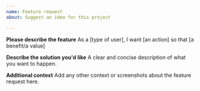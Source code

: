 ```yaml
---
name: Feature request
about: Suggest an idea for this project

---
```


**Please describe the feature**
As a [type of user], I want [an action] so that [a benefit/a value]

**Describe the solution you'd like**
A clear and concise description of what you want to happen.

**Additional context**
Add any other context or screenshots about the feature request here.